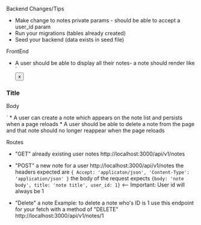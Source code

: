 Backend Changes/Tips
 * Make change to notes private params - should be able to accept a user_id param
 * Run your migrations (tables already created)
 * Seed your backend (data exists in seed file)

FrontEnd
* A user should be able to display all their notes- a note should render like
`<div class='note-card'>
<button> x </button>
<h3> Title </h3>
<p> Body </p>
</div>`
* A user can create a note which appears on the note list and persists when a page reloads
* A user should be able to delete a note from the page and that note should no longer reappear when the page reloads

Routes
* "GET" already existing user notes
  http://localhost:3000/api/v1/notes
* "POST" a new note for a user
  http://localhost:3000/api/v1/notes
  the headers expected are
  `{
    Accept: 'applicaton/json',
    'Content-Type': 'application/json'
  }`
  the body of the request expects
  `{body: 'note body',
  title: 'note title',
  user_id: 1}` <-- Important: User id will always be 1

* "Delete" a note
Example: to delete a note who's ID is 1 use this endpoint for your fetch with a method of "DELETE" http://localhost:3000/api/v1/notes/1
